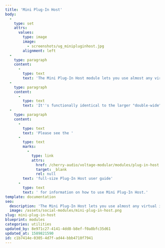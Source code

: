 ```yaml
---
title: 'Mini Plug-In Host'
body:
  -
    type: set
    attrs:
      values:
        type: image
        image:
          - screenshots/ug_minipluginhost.jpg
        alignment: left
  -
    type: paragraph
    content:
      -
        type: text
        text: 'The Mini Plug-In Host module lets you use almost any virtual instrument or effect plug-in "inside" of Voltage Modular and allows CV control of four plug-in parameters. It includes four audio ins and outs as well as MIDI I/O.'
  -
    type: paragraph
    content:
      -
        type: text
        text: 'It''s functionally identical to the larger "double-wide" Plug-In Host module, but has four parameter control slots instead of twelve. We provided this to save space when many control slots aren''t needed.'
  -
    type: paragraph
    content:
      -
        type: text
        text: 'Please see the '
      -
        type: text
        marks:
          -
            type: link
            attrs:
              href: /cherry-audio/voltage-modular/modules/plug-in-host
              target: _blank
              rel: null
        text: 'full-size Plug-In Host user guide'
      -
        type: text
        text: ' for information on how to use Mini Plug-In Host.'
template: documentation
seo:
  description: 'The Mini Plug-In Host lets you use almost any virtual instrument or effect plug-in "inside" of Voltage Modular and allows CV control of four plug-in parameters.'
  image: /assets/social-modules/mini-plug-in-host.png
slug: mini-plug-in-host
blueprint: modules
categories: utilities
updated_by: 8e971c27-4141-4dd8-b8ef-f0a8bfc35d61
updated_at: 1589821590
id: c1b7414e-0305-4d7f-ad44-bbb4710f7941
---
```


